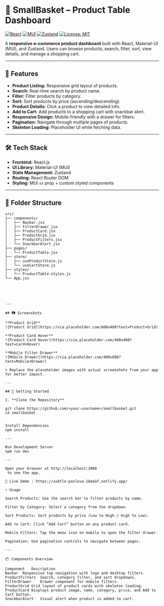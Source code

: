 # 🛒 SmallBasket – Product Table Dashboard

[![React](https://img.shields.io/badge/React-17.0.2-blue?logo=react)](https://reactjs.org/)
[![MUI](https://img.shields.io/badge/MUI-5.0.0-green?logo=mui)](https://mui.com/)
[![Zustand](https://img.shields.io/badge/Zustand-State%20Management-orange)](https://zustand-demo.pmnd.rs/)
[![License: MIT](https://img.shields.io/badge/License-MIT-yellow.svg)](https://opensource.org/licenses/MIT)

A **responsive e-commerce product dashboard** built with React, Material-UI (MUI), and Zustand. Users can browse products, search, filter, sort, view details, and manage a shopping cart.

---

## 🌟 Features

- **Product Listing:** Responsive grid layout of products.
- **Search:** Real-time search by product name.
- **Filter:** Filter products by category.
- **Sort:** Sort products by price (ascending/descending).
- **Product Details:** Click a product to view detailed info.
- **Add to Cart:** Add products to a shopping cart with snackbar alert.
- **Responsive Design:** Mobile-friendly with a drawer for filters.
- **Pagination:** Navigate through multiple pages of products.
- **Skeleton Loading:** Placeholder UI while fetching data.

---

## 🛠️ Tech Stack

- **Frontend:** React.js
- **UI Library:** Material-UI (MUI)
- **State Management:** Zustand
- **Routing:** React Router DOM
- **Styling:** MUI `sx` prop + custom styled components

---

## 📂 Folder Structure

```plaintext
src/
├── components/
│   ├── Navbar.jsx
│   ├── FilterDrawer.jsx
│   ├── ProductCard.jsx
│   ├── ProductGrid.jsx
│   ├── ProductFilters.jsx
│   └── SnackbarAlert.jsx
├── pages/
│   └── ProductTable.jsx
├── store/
│   ├── useProductStore.js
│   └── useCartStore.js
├── styles/
│   └── ProductTable.styles.js
└── App.jsx





---

## 📷 Screenshots

**Product Grid**  
![Product Grid](https://via.placeholder.com/800x400?text=Product+Grid)

**Product Card Hover**  
![Product Card Hover](https://via.placeholder.com/400x400?text=Card+Hover)

**Mobile Filter Drawer**  
![Mobile Drawer](https://via.placeholder.com/400x600?text=Mobile+Drawer)

> Replace the placeholder images with actual screenshots from your app for better impact.

---

## 🚀 Getting Started

1. **Clone the Repository**

git clone https://github.com/<your-username>/smallbasket.git
cd smallbasket


Install Dependencies
npm install

--- 

Run Development Server
npm run dev

---

Open your browser at http://localhost:3000
 to see the app.

🔗 Live Demo : https://subtle-pavlova-18edaf.netlify.app/

⚡ Usage

Search Products: Use the search bar to filter products by name.

Filter by Category: Select a category from the dropdown.

Sort Products: Sort products by price (Low to High / High to Low).

Add to Cart: Click “Add Cart” button on any product card.

Mobile Filters: Tap the menu icon on mobile to open the filter drawer.

Pagination: Use pagination controls to navigate between pages.

---

📦 Components Overview

Component	Description
Navbar	Responsive top navigation with logo and desktop filters.
ProductFilters	Search, category filter, and sort dropdowns.
FilterDrawer	Drawer component for mobile filters.
ProductGrid	Grid layout of product cards with skeleton loading.
ProductCard	Displays product image, name, category, price, and Add to Cart button.
SnackbarAlert	Visual alert when product is added to cart.
